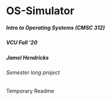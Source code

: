 # OS-Simulator

##### Intro to Operating Systems (CMSC 312) 
##### VCU Fall '20
##### Jamel Hendricks 
###### Semester long project


Temporary Readme
